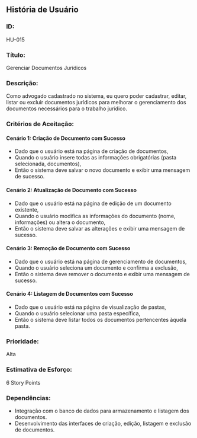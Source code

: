 ## **História de Usuário**
### **ID:**
HU-015

### **Título:**
Gerenciar Documentos Jurídicos

### **Descrição:**
Como advogado cadastrado no sistema, eu quero poder cadastrar, editar, listar ou excluir documentos jurídicos para melhorar o gerenciamento dos documentos necessários para o trabalho jurídico.

### **Critérios de Aceitação:**
#### **Cenário 1:** Criação de Documento com Sucesso
- Dado que o usuário está na página de criação de documentos,
- Quando o usuário insere todas as informações obrigatórias (pasta selecionada, documentos),
- Então o sistema deve salvar o novo documento e exibir uma mensagem de sucesso.

#### **Cenário 2:** Atualização de Documento com Sucesso
- Dado que o usuário está na página de edição de um documento existente,
- Quando o usuário modifica as informações do documento (nome, informações) ou altera o documento,
- Então o sistema deve salvar as alterações e exibir uma mensagem de sucesso.

#### **Cenário 3:** Remoção de Documento com Sucesso
- Dado que o usuário está na página de gerenciamento de documentos,
- Quando o usuário seleciona um documento e confirma a exclusão,
- Então o sistema deve remover o documento e exibir uma mensagem de sucesso.

#### **Cenário 4:** Listagem de Documentos com Sucesso
- Dado que o usuário está na página de visualização de pastas,
- Quando o usuário selecionar uma pasta específica,
- Então o sistema deve listar todos os documentos pertencentes àquela pasta.

### **Prioridade:**
Alta

### **Estimativa de Esforço:**
6 Story Points

### **Dependências:**
- Integração com o banco de dados para armazenamento e listagem dos documentos.
- Desenvolvimento das interfaces de criação, edição, listagem e exclusão de documentos.
